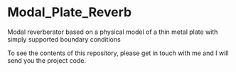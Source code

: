 # Modal_Plate_Reverb

 Modal reverberator based on a physical model of a thin metal plate with simply supported boundary conditions
 
 To see the contents of this repository, please get in touch with me and I will send you the project code.

